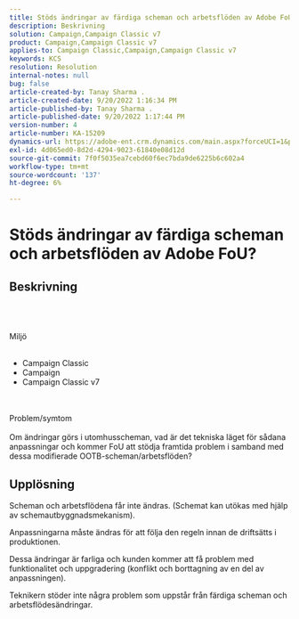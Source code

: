 ```yaml
---
title: Stöds ändringar av färdiga scheman och arbetsflöden av Adobe FoU?
description: Beskrivning
solution: Campaign,Campaign Classic v7
product: Campaign,Campaign Classic v7
applies-to: Campaign Classic,Campaign,Campaign Classic v7
keywords: KCS
resolution: Resolution
internal-notes: null
bug: false
article-created-by: Tanay Sharma .
article-created-date: 9/20/2022 1:16:34 PM
article-published-by: Tanay Sharma .
article-published-date: 9/20/2022 1:17:44 PM
version-number: 4
article-number: KA-15209
dynamics-url: https://adobe-ent.crm.dynamics.com/main.aspx?forceUCI=1&pagetype=entityrecord&etn=knowledgearticle&id=8c57876f-e638-ed11-9db1-002248086735
exl-id: 4d065ed0-8d2d-4294-9023-61840e08d12d
source-git-commit: 7f0f5035ea7cebd60f6ec7bda9de6225b6c602a4
workflow-type: tm+mt
source-wordcount: '137'
ht-degree: 6%

---
```


# Stöds ändringar av färdiga scheman och arbetsflöden av Adobe FoU?

## Beskrivning

<br><br><br>Miljö<br><br>
- Campaign Classic
- Campaign
- Campaign Classic v7



<br><br>Problem/symtom<br><br>
Om ändringar görs i utomhusscheman, vad är det tekniska läget för sådana anpassningar och kommer FoU att stödja framtida problem i samband med dessa modifierade OOTB-scheman/arbetsflöden?


## Upplösning


Scheman och arbetsflödena får inte ändras. (Schemat kan utökas med hjälp av schemautbyggnadsmekanism).

Anpassningarna måste ändras för att följa den regeln innan de driftsätts i produktionen.

Dessa ändringar är farliga och kunden kommer att få problem med funktionalitet och uppgradering (konflikt och borttagning av en del av anpassningen).

Teknikern stöder inte några problem som uppstår från färdiga scheman och arbetsflödesändringar.
